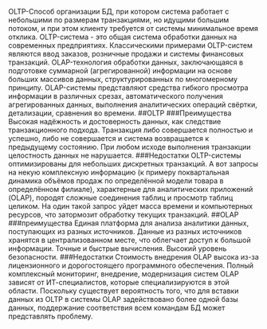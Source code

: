 OLTP-Способ организации БД, при котором система работает с небольшими по размерам транзакциями, но идущими большим потоком, и при этом клиенту требуется от системы минимальное время отклика.
OLTP-система - это общая система обработки данных на современных предприятиях. Классическими примерами OLTP-систем являются ввод заказов, розничные продажи и системы финансовых транзакций.
OLAP-технология обработки данных, заключающаяся в подготовке суммарной (агрегированной) информации на основе больших массивов данных, структурированных по многомерному принципу. 
OLAP-системы представляют средства гибкого просмотра информации в различных срезах, автоматического получения агрегированных данных, выполнения аналитических операций свёртки, детализации, сравнения во времени.
##OLTP
###Преимущества
Высокая надёжность и достоверность данных, как следствие транзакционного подхода. Транзакция либо совершается полностью и успешно, либо не совершается и система возвращается к предыдущему состоянию. При любом исходе выполнения транзакции целостность данных не нарушается.
###Недостатки
OLTP-системы оптимизированы для небольших дискретных транзакций. А вот запросы на некую комплексную информацию (к примеру поквартальная динамика объёмов продаж по определённой модели товара в определённом филиале), характерные для аналитических приложений (OLAP), породят сложные соединения таблиц и просмотр таблиц целиком. На один такой запрос уйдет масса времени и компьютерных ресурсов, что затормозит обработку текущих транзакций.
##OLAP
###преимущества
Единая платформа для анализа аналитики данных, поступающих из разных источников. Данные из разных источников хранятся в централизованном месте, что облегчает доступ к большой информации. Точные и быстрые вычисления. Высокий уровень безопасности.
###Недостатки
Стоимость внедрения OLAP высока из-за лицензионного и дорогостоящего программного обеспечения. Полный комплексный мониторинг, внедрение, модернизация систем OLAP зависят от ИТ-специалистов, которые специализируются в этой области. Поскольку существует вероятность того, что для вставки данных из OLTP в системы OLAP задействовано более одной базы данных, поддержание соответствия всем командам БД может представлять проблему.
